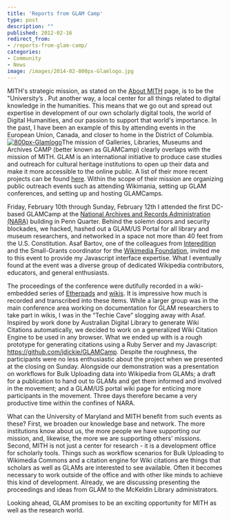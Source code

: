 ```yaml
---
title: 'Reports from GLAM Camp'
type: post
description: ""
published: 2012-02-16
redirect_from: 
- /reports-from-glam-camp/
categories:
- Community
- News
image: /images/2014-02-800px-Glamlogo.jpg
---
```

MITH's strategic mission, as stated on the [About MITH](http://mith.umd.edu/about/) page, is to be the "University’s . Put another way, a local center for all things related to digital knowledge in the humanities. This means that we go out and spread out expertise in development of our own scholarly digital tools, the world of Digital Humanities, and our passion to support that world's importance. In the past, I have been an example of this by attending events in the European Union, Canada, and closer to home in the District of Columbia. [![800px-Glamlogo](/images/2014-02-800px-Glamlogo.jpg)](http://outreach.wikimedia.org/wiki/GLAM)The mission of Galleries, Libraries, Museums and Archives CAMP (better known as GLAMCamp) clearly overlaps with the mission of MITH. GLAM is an international initiative to produce case studies and outreach for cultural heritage institutions to open up their data and make it more accessible to the online public. A list of their more recent projects can be found [here](http://outreach.wikimedia.org/wiki/GLAM/Model_projects). Within the scope of their mission are organizing public outreach events such as attending Wikimania, setting up GLAM conferences, and setting up and hosting GLAMCamps.

Friday, February 10th through Sunday, February 12th I attended the first DC-based GLAMCamp at the [National Archives and Records Administration (NARA)](http://www.archives.gov/) building in Penn Quarter. Behind the solemn doors and security blockades, we hacked, hashed out a GLAM/US Portal for all library and museum researchers, and networked in a space not more than 40 feet from the U.S. Constitution. Asaf Bartov, one of the colleagues from [Interedition](http://www.interedition.eu/) and the Small-Grants coordinator for the [Wikimedia Foundation](https://wikimediafoundation.org/wiki/Home), invited me to this event to provide my Javascript interface expertise. What I eventually found at the event was a diverse group of dedicated Wikipedia contributors, educators, and general enthusiasts.

The proceedings of the conference were dutifully recorded in a wiki-embedded series of [Etherpads](http://web.archive.org/web/20130717202155/http://etherpad.wikimedia.org/GLAMcampDC) and [wikis](http://meta.wikimedia.org/wiki/GLAMcamp_DC/Tech). It is impressive how much is recorded and transcribed into these items. While a larger group was in the main conference area working on documentation for GLAM researchers to take part in wikis, I was in the “Techie Cave” slogging away with Asaf. Inspired by work done by Australian Digital Library to generate Wiki Citations automatically, we decided to work on a generalized Wiki Citation Engine to be used in any browser. What we ended up with is a rough prototype for generating citations using a Ruby Server and my Javascript: <https://github.com/jdickie/GLAMCamp>. Despite the roughness, the participants were no less enthusiastic about the project when we presented at the closing on Sunday. Alongside our demonstration was a presentation on workflows for Bulk Uploading data into Wikipedia from GLAMs; a draft for a publication to hand out to GLAMs and get them informed and involved in the movement; and a GLAM/US portal wiki page for enticing more participants in the movement. Three days therefore became a very productive time within the confines of NARA.

What can the University of Maryland and MITH benefit from such events as these? First, we broaden our knowledge base and network. The more institutions know about us, the more people we have supporting our mission, and, likewise, the more we are supporting others' missions. Second, MITH is not just a center for research - it is a development office for scholarly tools. Things such as workflow scenarios for Bulk Uploading to Wikimedia Commons and a citation engine for Wiki citations are things that scholars as well as GLAMs are interested to see available. Often it becomes necessary to work outside of the office and with other like minds to achieve this kind of development. Already, we are discussing presenting the proceedings and ideas from GLAM to the McKeldin Library administrators.

Looking ahead, GLAM promises to be an exciting opportunity for MITH as well as the research world.
